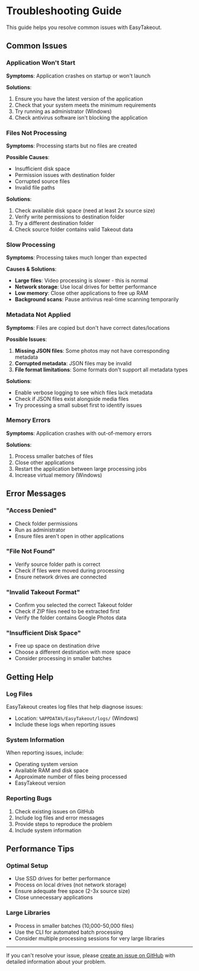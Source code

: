 # Troubleshooting Guide

This guide helps you resolve common issues with EasyTakeout.

## Common Issues

### Application Won't Start

**Symptoms**: Application crashes on startup or won't launch

**Solutions**:
1. Ensure you have the latest version of the application
2. Check that your system meets the minimum requirements
3. Try running as administrator (Windows)
4. Check antivirus software isn't blocking the application

### Files Not Processing

**Symptoms**: Processing starts but no files are created

**Possible Causes**:
- Insufficient disk space
- Permission issues with destination folder
- Corrupted source files
- Invalid file paths

**Solutions**:
1. Check available disk space (need at least 2x source size)
2. Verify write permissions to destination folder
3. Try a different destination folder
4. Check source folder contains valid Takeout data

### Slow Processing

**Symptoms**: Processing takes much longer than expected

**Causes & Solutions**:
- **Large files**: Video processing is slower - this is normal
- **Network storage**: Use local drives for better performance
- **Low memory**: Close other applications to free up RAM
- **Background scans**: Pause antivirus real-time scanning temporarily

### Metadata Not Applied

**Symptoms**: Files are copied but don't have correct dates/locations

**Possible Issues**:
1. **Missing JSON files**: Some photos may not have corresponding metadata
2. **Corrupted metadata**: JSON files may be invalid
3. **File format limitations**: Some formats don't support all metadata types

**Solutions**:
- Enable verbose logging to see which files lack metadata
- Check if JSON files exist alongside media files
- Try processing a small subset first to identify issues

### Memory Errors

**Symptoms**: Application crashes with out-of-memory errors

**Solutions**:
1. Process smaller batches of files
2. Close other applications
3. Restart the application between large processing jobs
4. Increase virtual memory (Windows)

## Error Messages

### "Access Denied"
- Check folder permissions
- Run as administrator
- Ensure files aren't open in other applications

### "File Not Found"
- Verify source folder path is correct
- Check if files were moved during processing
- Ensure network drives are connected

### "Invalid Takeout Format"
- Confirm you selected the correct Takeout folder
- Check if ZIP files need to be extracted first
- Verify the folder contains Google Photos data

### "Insufficient Disk Space"
- Free up space on destination drive
- Choose a different destination with more space
- Consider processing in smaller batches

## Getting Help

### Log Files

EasyTakeout creates log files that help diagnose issues:
- Location: `%APPDATA%/EasyTakeout/logs/` (Windows)
- Include these logs when reporting issues

### System Information

When reporting issues, include:
- Operating system version
- Available RAM and disk space
- Approximate number of files being processed
- EasyTakeout version

### Reporting Bugs

1. Check existing issues on GitHub
2. Include log files and error messages
3. Provide steps to reproduce the problem
4. Include system information

## Performance Tips

### Optimal Setup
- Use SSD drives for better performance
- Process on local drives (not network storage)
- Ensure adequate free space (2-3x source size)
- Close unnecessary applications

### Large Libraries
- Process in smaller batches (10,000-50,000 files)
- Use the CLI for automated batch processing
- Consider multiple processing sessions for very large libraries

---

If you can't resolve your issue, please [create an issue on GitHub](https://github.com/yourusername/EasyTakeout/issues) with detailed information about your problem.

